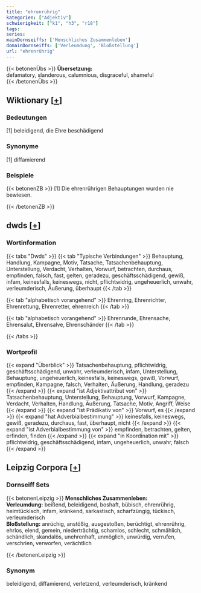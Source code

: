 ```yaml
---
title: "ehrenrührig"
kategorien: ["Adjektiv"]
schwierigkeit: ["k1", "h3", "r18"]
tags:
series:
mainDornseiffs: ['Menschliches Zusammenleben']
domainDornseiffs: ['Verleumdung', 'Bloßstellung']
url: "ehrenrührig"
---
```


{{< betonenÜbs >}}
**Übersetzung:**  
defamatory, slanderous, calumnious, disgraceful, shameful  
{{< /betonenÜbs >}}

## Wiktionary [[+](https://de.wiktionary.org/wiki/ehrenrührig)]

### Bedeutungen
[1] beleidigend, die Ehre beschädigend  

### Synonyme
[1] diffamierend  

### Beispiele
{{< betonenZB >}}
[1] Die ehrenrührigen Behauptungen wurden nie bewiesen.  

{{< /betonenZB >}}


## dwds [[+](https://www.dwds.de/wb/ehrenrührig)]

### Wortinformation
{{< tabs "Dwds" >}}
{{< tab "Typische Verbindungen" >}}
Behauptung, Handlung, Kampagne, Motiv, Tatsache, Tatsachenbehauptung, Unterstellung, Verdacht, Verhalten, Vorwurf, betrachten, durchaus, empfinden, falsch, fast, gelten, geradezu, geschäftsschädigend, gewiß, infam, keinesfalls, keineswegs, nicht, pflichtwidrig, ungeheuerlich, unwahr, verleumderisch, Äußerung, überhaupt
{{< /tab >}}

{{< tab "alphabetisch vorangehend" >}}
Ehrenring, Ehrenrichter, Ehrenrettung, Ehrenretter, ehrenreich
{{< /tab >}}

{{< tab "alphabetisch vorangehend" >}}
Ehrenrunde, Ehrensache, Ehrensalut, Ehrensalve, Ehrenschänder
{{< /tab >}}

{{< /tabs >}}

### Wortprofil
{{< expand "Überblick" >}} Tatsachenbehauptung, pflichtwidrig, geschäftsschädigend, unwahr, verleumderisch, infam, Unterstellung, Behauptung, ungeheuerlich, keinesfalls, keineswegs, gewiß, Vorwurf, empfinden, Kampagne, falsch, Verhalten, Äußerung, Handlung, geradezu {{< /expand >}}
{{< expand "ist Adjektivattribut von" >}} Tatsachenbehauptung, Unterstellung, Behauptung, Vorwurf, Kampagne, Verdacht, Verhalten, Handlung, Äußerung, Tatsache, Motiv, Angriff, Weise {{< /expand >}}
{{< expand "ist Prädikativ von" >}} Vorwurf, es {{< /expand >}}
{{< expand "hat Adverbialbestimmung" >}} keinesfalls, keineswegs, gewiß, geradezu, durchaus, fast, überhaupt, nicht {{< /expand >}}
{{< expand "ist Adverbialbestimmung von" >}} empfinden, betrachten, gelten, erfinden, finden {{< /expand >}}
{{< expand "in Koordination mit" >}} pflichtwidrig, geschäftsschädigend, infam, ungeheuerlich, unwahr, falsch {{< /expand >}}

## Leipzig Corpora [[+](https://corpora.uni-leipzig.de/en/res?word=ehrenrührig&corpusId=deu_newscrawl-public_2018)]

### Dornseiff Sets
{{< betonenLeipzig >}}
**Menschliches Zusammenleben:**  
**Verleumdung:** beißend, beleidigend, boshaft, bübisch, ehrenrührig, heimtückisch, infam, kränkend, sarkastisch, scharfzüngig, tückisch, verleumderisch  
**Bloßstellung:** anrüchig, anstößig, ausgestoßen, berüchtigt, ehrenrührig, ehrlos, elend, gemein, niederträchtig, schamlos, schlecht, schmählich, schändlich, skandalös, unehrenhaft, unmöglich, unwürdig, verrufen, verschrien, verworfen, verächtlich  

{{< /betonenLeipzig >}}

### Synonym
beleidigend, diffamierend, verletzend, verleumderisch, kränkend

